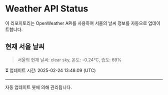 
# Weather API Status

이 리포지토리는 OpenWeather API를 사용하여 서울의 날씨 정보를 자동으로 업데이트합니다.

## 현재 서울 날씨
> 서울의 현재 날씨: clear sky, 온도: -0.24°C, 습도: 69%

⏳ 업데이트 시간: 2025-02-24 13:48:09 (UTC)

---
자동 업데이트 봇에 의해 관리됩니다.
